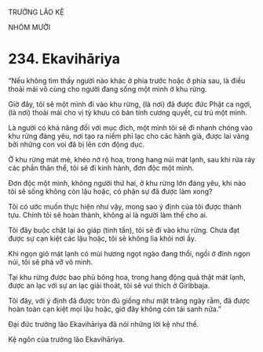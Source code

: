 TRƯỞNG LÃO KỆ

NHÓM MƯỜI

# 234. Ekavihāriya

“Nếu không tìm thấy người nào khác ở phía trước hoặc ở phía sau, là điều thoải mái vô cùng cho người đang sống một mình ở khu rừng.

Giờ đây, tôi sẽ một mình đi vào khu rừng, (là nơi) đã được đức Phật ca ngợi, (là nơi) thoải mái cho vị tỳ khưu có bản tính cương quyết, cư trú một mình.

Là người có khả năng đối với mục đích, một mình tôi sẽ đi nhanh chóng vào khu rừng đáng yêu, nơi tạo ra niềm phỉ lạc cho các hành giả, được lai vãng bởi những con voi đã bị lên cơn động dục.

Ở khu rừng mát mẻ, khéo nở rộ hoa, trong hang núi mát lạnh, sau khi rửa ráy các phần thân thể, tôi sẽ đi kinh hành, đơn độc một mình.

Đơn độc một mình, không người thứ hai, ở khu rừng lớn đáng yêu, khi nào tôi sẽ sống không còn lậu hoặc, có phận sự đã được làm xong?

Tôi có ước muốn thực hiện như vậy, mong sao ý định của tôi được thành tựu. Chính tôi sẽ hoàn thành, không ai là người làm thế cho ai.

Tôi đây buộc chặt lại áo giáp (tinh tấn), tôi sẽ đi vào khu rừng. Chưa đạt được sự cạn kiệt các lậu hoặc, tôi sẽ không lìa khỏi nơi ấy.

Khi ngọn gió mát lạnh có mùi hương ngọt ngào đang thổi, ngồi ở đỉnh ngọn núi, tôi sẽ phá vỡ vô minh.

Tại khu rừng được bao phủ bông hoa, trong hang động quả thật mát lạnh, được an lạc với sự an lạc giải thoát, tôi sẽ vui thích ở Giribbaja.

Tôi đây, với ý định đã được tròn đủ giống như mặt trăng ngày rằm, đã được hoàn toàn cạn kiệt mọi lậu hoặc, giờ đây không còn tái sanh nữa.”

Đại đức trưởng lão Ekavihāriya đã nói những lời kệ như thế.

Kệ ngôn của trưởng lão Ekavihāriya.
